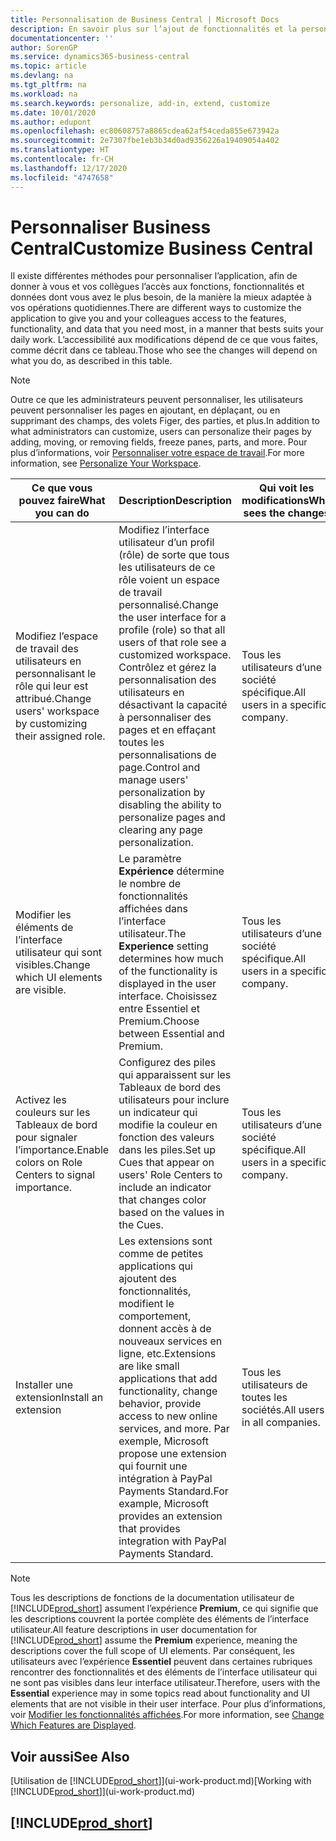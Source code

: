 ```yaml
---
title: Personnalisation de Business Central | Microsoft Docs
description: En savoir plus sur l’ajout de fonctionnalités et la personnalisation de Business Central.
documentationcenter: ''
author: SorenGP
ms.service: dynamics365-business-central
ms.topic: article
ms.devlang: na
ms.tgt_pltfrm: na
ms.workload: na
ms.search.keywords: personalize, add-in, extend, customize
ms.date: 10/01/2020
ms.author: edupont
ms.openlocfilehash: ec80608757a8865cdea62af54ceda855e673942a
ms.sourcegitcommit: 2e7307fbe1eb3b34d0ad9356226a19409054a402
ms.translationtype: HT
ms.contentlocale: fr-CH
ms.lasthandoff: 12/17/2020
ms.locfileid: "4747658"
---
```

# <a name="customize-business-central"></a><span data-ttu-id="01b1a-103">Personnaliser Business Central</span><span class="sxs-lookup"><span data-stu-id="01b1a-103">Customize Business Central</span></span>
<span data-ttu-id="01b1a-104">Il existe différentes méthodes pour personnaliser l’application, afin de donner à vous et vos collègues l’accès aux fonctions, fonctionnalités et données dont vous avez le plus besoin, de la manière la mieux adaptée à vos opérations quotidiennes.</span><span class="sxs-lookup"><span data-stu-id="01b1a-104">There are different ways to customize the application to give you and your colleagues access to the features, functionality, and data that you need most, in a manner that bests suits your daily work.</span></span> <span data-ttu-id="01b1a-105">L’accessibilité aux modifications dépend de ce que vous faites, comme décrit dans ce tableau.</span><span class="sxs-lookup"><span data-stu-id="01b1a-105">Those who see the changes will depend on what you do, as described in this table.</span></span>

> [!NOTE]
> <span data-ttu-id="01b1a-106">Outre ce que les administrateurs peuvent personnaliser, les utilisateurs peuvent personnaliser les pages en ajoutant, en déplaçant, ou en supprimant des champs, des volets Figer, des parties, et plus.</span><span class="sxs-lookup"><span data-stu-id="01b1a-106">In addition to what administrators can customize, users can personalize their pages by adding, moving, or removing fields, freeze panes, parts, and more.</span></span> <span data-ttu-id="01b1a-107">Pour plus d’informations, voir [Personnaliser votre espace de travail](ui-personalization-user.md).</span><span class="sxs-lookup"><span data-stu-id="01b1a-107">For more information, see [Personalize Your Workspace](ui-personalization-user.md).</span></span>

| <span data-ttu-id="01b1a-108">Ce que vous pouvez faire</span><span class="sxs-lookup"><span data-stu-id="01b1a-108">What you can do</span></span>    |  <span data-ttu-id="01b1a-109">Description</span><span class="sxs-lookup"><span data-stu-id="01b1a-109">Description</span></span>  |  <span data-ttu-id="01b1a-110">Qui voit les modifications</span><span class="sxs-lookup"><span data-stu-id="01b1a-110">Who sees the changes</span></span>  |  <span data-ttu-id="01b1a-111">Plus d’informations</span><span class="sxs-lookup"><span data-stu-id="01b1a-111">More information</span></span>  |
|-----|---------------|---------|-------|
|<span data-ttu-id="01b1a-112">Modifiez l’espace de travail des utilisateurs en personnalisant le rôle qui leur est attribué.</span><span class="sxs-lookup"><span data-stu-id="01b1a-112">Change users' workspace by customizing their assigned role.</span></span>|<span data-ttu-id="01b1a-113">Modifiez l’interface utilisateur d’un profil (rôle) de sorte que tous les utilisateurs de ce rôle voient un espace de travail personnalisé.</span><span class="sxs-lookup"><span data-stu-id="01b1a-113">Change the user interface for a profile (role) so that all users of that role see a customized workspace.</span></span> <span data-ttu-id="01b1a-114">Contrôlez et gérez la personnalisation des utilisateurs en désactivant la capacité à personnaliser des pages et en effaçant toutes les personnalisations de page.</span><span class="sxs-lookup"><span data-stu-id="01b1a-114">Control and manage users' personalization by disabling the ability to personalize pages and clearing any page personalization.</span></span>|<span data-ttu-id="01b1a-115">Tous les utilisateurs d’une société spécifique.</span><span class="sxs-lookup"><span data-stu-id="01b1a-115">All users in a specific company.</span></span>|[<span data-ttu-id="01b1a-116">Personnaliser les pages pour les profils</span><span class="sxs-lookup"><span data-stu-id="01b1a-116">Customize Pages for Profiles</span></span>](ui-personalization-manage.md)|
|<span data-ttu-id="01b1a-117">Modifier les éléments de l’interface utilisateur qui sont visibles.</span><span class="sxs-lookup"><span data-stu-id="01b1a-117">Change which UI elements are visible.</span></span>|<span data-ttu-id="01b1a-118">Le paramètre **Expérience** détermine le nombre de fonctionnalités affichées dans l’interface utilisateur.</span><span class="sxs-lookup"><span data-stu-id="01b1a-118">The **Experience** setting determines how much of the functionality is displayed in the user interface.</span></span> <span data-ttu-id="01b1a-119">Choisissez entre Essentiel et Premium.</span><span class="sxs-lookup"><span data-stu-id="01b1a-119">Choose between Essential and Premium.</span></span>|<span data-ttu-id="01b1a-120">Tous les utilisateurs d’une société spécifique.</span><span class="sxs-lookup"><span data-stu-id="01b1a-120">All users in a specific company.</span></span>|[<span data-ttu-id="01b1a-121">Modifier les fonctionnalités affichées</span><span class="sxs-lookup"><span data-stu-id="01b1a-121">Change Which Features are Displayed</span></span>](ui-experiences.md)|
|<span data-ttu-id="01b1a-122">Activez les couleurs sur les Tableaux de bord pour signaler l’importance.</span><span class="sxs-lookup"><span data-stu-id="01b1a-122">Enable colors on Role Centers to signal importance.</span></span>|<span data-ttu-id="01b1a-123">Configurez des piles qui apparaissent sur les Tableaux de bord des utilisateurs pour inclure un indicateur qui modifie la couleur en fonction des valeurs dans les piles.</span><span class="sxs-lookup"><span data-stu-id="01b1a-123">Set up Cues that appear on users' Role Centers to include an indicator that changes color based on the values in the Cues.</span></span>|<span data-ttu-id="01b1a-124">Tous les utilisateurs d’une société spécifique.</span><span class="sxs-lookup"><span data-stu-id="01b1a-124">All users in a specific company.</span></span>|[<span data-ttu-id="01b1a-125">Configurer un indicateur coloré sur des piles</span><span class="sxs-lookup"><span data-stu-id="01b1a-125">Set Up a Colored Indicator on Cues</span></span>](admin-how-set-up-colored-indicator-on-cues.md)|
|<span data-ttu-id="01b1a-126">Installer une extension</span><span class="sxs-lookup"><span data-stu-id="01b1a-126">Install an extension</span></span>|<span data-ttu-id="01b1a-127">Les extensions sont comme de petites applications qui ajoutent des fonctionnalités, modifient le comportement, donnent accès à de nouveaux services en ligne, etc.</span><span class="sxs-lookup"><span data-stu-id="01b1a-127">Extensions are like small applications that add functionality, change behavior, provide access to new online services, and more.</span></span> <span data-ttu-id="01b1a-128">Par exemple, Microsoft propose une extension qui fournit une intégration à PayPal Payments Standard.</span><span class="sxs-lookup"><span data-stu-id="01b1a-128">For example, Microsoft provides an extension that provides integration with PayPal Payments Standard.</span></span>|<span data-ttu-id="01b1a-129">Tous les utilisateurs de toutes les sociétés.</span><span class="sxs-lookup"><span data-stu-id="01b1a-129">All users in all companies.</span></span>|[<span data-ttu-id="01b1a-130">Personnalisation à l’aide d’extensions</span><span class="sxs-lookup"><span data-stu-id="01b1a-130">Customizing Using Extensions</span></span>](ui-extensions.md)|
> [!NOTE]
> <span data-ttu-id="01b1a-131">Tous les descriptions de fonctions de la documentation utilisateur de [!INCLUDE[prod_short](includes/prod_short.md)] assument l’expérience **Premium**, ce qui signifie que les descriptions couvrent la portée complète des éléments de l’interface utilisateur.</span><span class="sxs-lookup"><span data-stu-id="01b1a-131">All feature descriptions in user documentation for [!INCLUDE[prod_short](includes/prod_short.md)] assume the **Premium** experience, meaning the descriptions cover the full scope of UI elements.</span></span> <span data-ttu-id="01b1a-132">Par conséquent, les utilisateurs avec l’expérience **Essentiel** peuvent dans certaines rubriques rencontrer des fonctionnalités et des éléments de l’interface utilisateur qui ne sont pas visibles dans leur interface utilisateur.</span><span class="sxs-lookup"><span data-stu-id="01b1a-132">Therefore, users with the **Essential** experience may in some topics read about functionality and UI elements that are not visible in their user interface.</span></span> <span data-ttu-id="01b1a-133">Pour plus d’informations, voir [Modifier les fonctionnalités affichées](ui-experiences.md).</span><span class="sxs-lookup"><span data-stu-id="01b1a-133">For more information, see [Change Which Features are Displayed](ui-experiences.md).</span></span>

## <a name="see-also"></a><span data-ttu-id="01b1a-134">Voir aussi</span><span class="sxs-lookup"><span data-stu-id="01b1a-134">See Also</span></span>
<span data-ttu-id="01b1a-135">[Utilisation de [!INCLUDE[prod_short](includes/prod_short.md)]](ui-work-product.md)</span><span class="sxs-lookup"><span data-stu-id="01b1a-135">[Working with [!INCLUDE[prod_short](includes/prod_short.md)]](ui-work-product.md)</span></span>  

## [!INCLUDE[prod_short](includes/free_trial_md.md)]  
